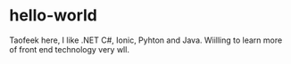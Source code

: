 # hello-world
Taofeek here, I like .NET C#, Ionic, Pyhton and Java. Wiilling to learn more of front end technology very wll.

